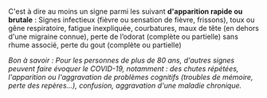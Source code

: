 C'est à dire au moins un signe parmi les suivant **d'apparition rapide ou brutale** : 
Signes infectieux (fièvre ou sensation de fièvre, frissons),
toux ou gêne respiratoire, fatigue inexpliquée, courbatures,
maux de tête (en dehors d'une migraine connue),
perte de l’odorat (complète ou partielle) sans rhume associé, perte du gout (complète ou partielle)

*Bon à savoir : Pour les personnes de plus de 80 ans, d'autres signes peuvent faire évoquer le COVID-19, notamment :
des chutes répétées, l'apparition ou l'aggravation de problèmes cognitifs (troubles de mémoire, perte des repères...), confusion, aggravation d'une maladie chronique.*

